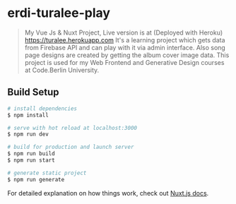 # erdi-turalee-play

> My Vue Js & Nuxt Project, Live version is at (Deployed with Heroku) https://turalee.herokuapp.com
> It's a learning project which gets data from Firebase API and can play with it via admin interface. 
> Also song page designs are created by getting the album cover image data.
> This project is used for my Web Frontend and Generative Design courses at Code.Berlin University.

## Build Setup

```bash
# install dependencies
$ npm install

# serve with hot reload at localhost:3000
$ npm run dev

# build for production and launch server
$ npm run build
$ npm run start

# generate static project
$ npm run generate
```

For detailed explanation on how things work, check out [Nuxt.js docs](https://nuxtjs.org).

